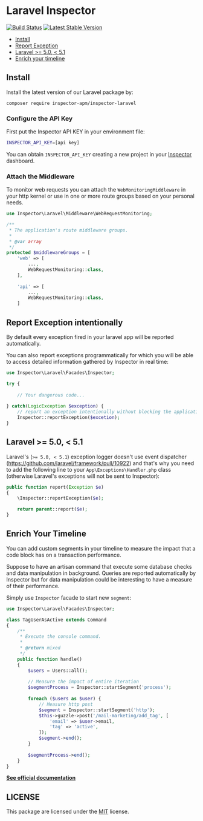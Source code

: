 # Laravel Inspector

[![Build Status](https://travis-ci.org/inspector-apm/inspector-laravel.svg?branch=master)](https://travis-ci.org/inspector-apm/inspector-laravel)
[![Latest Stable Version](https://poser.pugx.org/inspector-apm/inspector-laravel/v/stable)](https://packagist.org/packages/inspector-apm/inspector-laravel)

- [Install](#install)
- [Report Exception](#exception)
- [Laravel >= 5.0, < 5.1](#compatibility)
- [Enrich your timeline](#timeline)

<a name="install"></a>

## Install

Install the latest version of our Laravel package by:

```sehll
composer require inspector-apm/inspector-laravel
```

### Configure the API Key

First put the Inspector API KEY in your environment file:

```bash
INSPECTOR_API_KEY=[api key]
```

You can obtain `INSPECTOR_API_KEY` creating a new project in your [Inspector](https://www.inspector.dev) dashboard.

<a name="middleware"></a>

### Attach the Middleware

To monitor web requests you can attach the `WebMonitoringMiddleware` in your http kernel or use in one or more route groups based on your personal needs.

```php
use Inspector\Laravel\Middleware\WebRequestMonitoring;

/**
 * The application's route middleware groups.
 *
 * @var array
 */
protected $middlewareGroups = [
    'web' => [
        ...,
        WebRequestMonitoring::class,
    ],
    
    'api' => [
        ...,
        WebRequestMonitoring::class,
    ]
```

<a name="exception"></a>

## Report Exception intentionally

By default every exception fired in your laravel app will be reported automatically.

You can also report exceptions programmatically for which you will be able to access detailed information gathered by Inspector in real time:

```php
use Inspector\Laravel\Facades\Inspector;

try {
  	
    // Your dangerous code...
    
} catch(LogicException $exception) {
    // report an exception intentionally without blocking the application flow
    Inspector::reportException($excetion);
}
```

<a name="compatibility"></a>

## Laravel >= 5.0, < 5.1

Laravel's (`>= 5.0, < 5.1`) exception logger doesn't use event dispatcher (<https://github.com/laravel/framework/pull/10922>) and that's why you need to add the following line to your `App\Exceptions\Handler.php` class (otherwise Laravel's exceptions will not be sent to Inspector):

```php
public function report(Exception $e)
{
    \Inspector::reportException($e);

    return parent::report($e);
}
```

<a name="timeline"></a>

## Enrich Your Timeline

You can add custom segments in your timeline to measure the impact that a code block has on a transaction performance.

Suppose to have an artisan command that execute some database checks and data manipulation in background. Queries are reported automatically by Inspector but for data manipulation could be interesting to have a measure of their performance.

Simply use `Inspector` facade to start new `segment`:

```php
use Inspector\Laravel\Facades\Inspector;

class TagUserAsActive extends Command
{
    /**
     * Execute the console command.
     *
     * @return mixed
     */
    public function handle()
    {
        $users = Users::all();
        
        // Measure the impact of entire iteration
        $segmentProcess = Inspector::startSegment('process');
        
        foreach ($users as $user) {
            // Measure http post
            $segment = Inspector::startSegment('http');
            $this->guzzle->post('/mail-marketing/add_tag', [
                'email' => $user->email,
                'tag' => 'active',
            ]);
            $segment->end();
        }
        
        $segmentProcess->end();
    }
}
```

**[See official documentation](https://app.inspector.dev/docs/2.0/platforms/laravel)**

## LICENSE

This package are licensed under the [MIT](LICENSE) license.